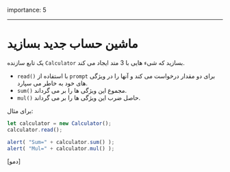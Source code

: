 importance: 5

---

# ماشین حساب جدید بسازید

یک تابع سازنده `Calculator` بسازید که شیء هایی با 3 متد ایجاد می کند.

- `read()` با استفاده از `prompt` برای دو مقدار درخواست می کند و آنها را در ویژگی های خود به خاطر می سپارد.
- `sum()` مجموع این ویژگی ها را بر می گرداند.
- `mul()` حاصل ضرب این ویژگی ها را بر می گرداند.

برای مثال:

```js
let calculator = new Calculator();
calculator.read();

alert( "Sum=" + calculator.sum() );
alert( "Mul=" + calculator.mul() );
```

[دمو]
